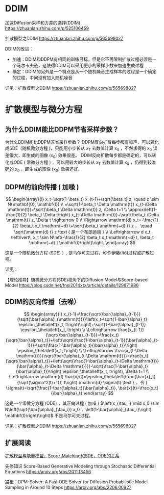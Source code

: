 # DDIM

加速Diffusion采样和方差的选择(DDIM) https://zhuanlan.zhihu.com/p/525106459

扩散模型之DDIM https://zhuanlan.zhihu.com/p/565698027

DDIM的改进：

- 加速：DDIM和DDPM有相同的训练目标，但是它不再限制扩散过程必须是一个马尔卡夫链，这使得DDIM可以采用更小的采样步数来加速生成过程
- 确定：DDIM的另外是一个特点是从一个随机噪音生成样本的过程是一个确定的过程，中间没有加入随机噪音

详见：扩散模型之DDIM https://zhuanlan.zhihu.com/p/565698027

# 扩散模型与微分方程

## 为什么DDIM能比DDPM节省采样步数？

为什么DDIM能比DDPM苏省采样步数？
DDPM反向扩散每步都有噪声，可以转化成SDE（随机微分方程 )，只能用小步长从 $x_{\mathrm{T}}$ 去数值计算 $\mathrm{x}_0$ ，不然求得的 $\mathrm{x}_0$ 误差很大，即生成的图像 $\left(\mathrm{x}_0\right)$ 效果很差。
DDIM反向扩散每步都是确定的，可以转化成ODE ( 常微分方程 ) ，可以用较大的步长从 $\mathrm{x}_{\mathrm{T}}$ 去数值计算 $\mathrm{x}_0$ ，仍得到较准确的 $\mathrm{x}_0$ ，即生成的图像 $\left(\mathrm{x}_0\right)$ 效果还好。

## DDPM的前向传播 ( 加噪 )

$$
\begin{array}{l}
x_t=\sqrt{1-\beta_t} x_{t-1}+\sqrt{\beta_t} z, \quad z \sim N(\mathbf{0}, \mathbf{I}) \\
=\sqrt{1-\beta_t \Delta \mathrm{t}} x_{t-\Delta \mathrm{t}}+\sqrt{\beta_t \Delta \mathrm{t}} z, \Delta t=1 \\
\approx\left(1-\frac{1}{2} \beta_t \Delta t\right) x_{t-\Delta \mathrm{t}}+\sqrt{\beta_t \Delta \mathrm{t}} z, \Delta t \rightarrow 0 \\
\Rightarrow \mathrm{d} x_t=-\frac{1}{2} \beta_t x_t \mathrm{~d} t+\sqrt{\beta_t \mathrm{~d} t} z ， \quad \sqrt{\mathrm{d} t} z \text { 是一个布朗运动 } \\
\Leftrightarrow d x_t \left\lvert\, x_t \sim N\left(-\frac{1}{2} \beta_t x_t \mathrm{~d} t, \beta_t \mathrm{~d} t \mathbf{I}\right)\right.
\end{array}
$$

这是一个随机微分方程 (SDE) ）, 是马尔可夫过程，称作伊藤(Itô)过程或扩散过程。

详见：

【理论推导】随机微分方程(SDE)视角下的Diffusion Model与Score-based Model https://blog.csdn.net/fnoi2014xtx/article/details/129871986

## DDIM的反向传播（去噪）

$$
\begin{array}{l}
x_{t-1}=\frac{\sqrt{\bar{\alpha}_{t-1}}}{\sqrt{\bar{\alpha}_{\mathrm{t}}}}\left(x_t-\sqrt{1-\bar{\alpha}_t} \epsilon_\theta\left(x_t, t\right)\right)+\sqrt{1-\bar{\alpha}_{t-1}} \epsilon_\theta\left(x_t, t\right) \\
\Leftrightarrow \frac{x_{t-1}}{\sqrt{\bar{\alpha}_{t-1}}}=\frac{x_t}{\sqrt{\bar{\alpha}_t}}+\left(\sqrt{\frac{1-\bar{\alpha}_{t-1}}{\bar{\alpha}_{t-1}}}-\sqrt{\frac{1-\bar{\alpha}_t}{\bar{\alpha}_t}}\right) \epsilon_\theta\left(x_t, t\right) \\
\Leftrightarrow \frac{x_{t-\Delta \mathrm{t}}}{\sqrt{\bar{\alpha}_{t-\Delta \mathrm{t}}}}=\frac{x_t}{\sqrt{\bar{\alpha}_t}}+\left(\sqrt{\frac{1-\bar{\alpha}_{t-\Delta \mathrm{t}}}{\bar{\alpha}_{t-\Delta \mathrm{t}}}}-\sqrt{\frac{1-\bar{\alpha}_t}{\bar{\alpha}_t}}\right) \epsilon_\theta\left(x_t, t\right), \Delta t=1 \\
\Leftrightarrow \mathrm{d} \bar{x}(t)=\epsilon_\theta\left(\frac{\bar{x}_t}{\sqrt{\sigma^2(t)+1}}, t\right) \mathrm{d} \sigma(t) \text { ，令 } \sigma(t)=\sqrt{\frac{1-\bar{\alpha}_t}{\bar{\alpha}_t}}, \bar{x}(t)=\frac{x_t}{\bar{\alpha}_t}
\end{array}
$$

这是一个常微分方程 (ODE) ，其正向过程 ( 加噪 ) $\left(x_{\tau_i} \mid x_0 \sim N\left(\sqrt{\bar{\alpha}_{\tau_i}} x_0 ，\left(1-\bar{\alpha}_{\tau_i}\right) \mathbf{I}\right)\right)$ 不是马尔可夫过程。

详见：扩散模型之DDIM https://zhuanlan.zhihu.com/p/565698027

## 扩展阅读

[扩散模型与能量模型，Score-Matching和SDE，ODE的关系](https://zhuanlan.zhihu.com/p/576779879)

先修知识 Score-Based Generative Modeling through Stochastic Differential Equations  https://arxiv.org/abs/2011.13456

路橙：DPM-Solver: A Fast ODE Solver for Diffusion Probabilistic Model Sampling in Around 10 Steps https://arxiv.org/abs/2206.00927
